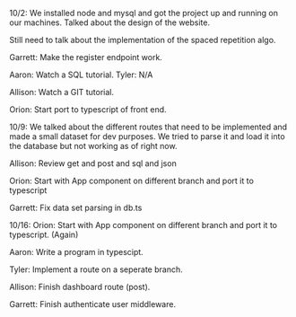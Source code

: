 10/2:
We installed node and mysql and got the project up and running on our machines.
Talked about the design of the website.

Still need to talk about the implementation of the spaced repetition algo.

Garrett:
Make the register endpoint work.

Aaron:
Watch a SQL tutorial.
Tyler:
N/A

Allison:
Watch a GIT tutorial.

Orion:
Start port to typescript of front end.


10/9:
We talked about the different routes that need to be implemented and made a small dataset for dev purposes.
We tried to parse it and load it into the database but not working as of right now.

Allison:
Review get and post and sql and json

Orion:
Start with App component on different branch and port it to typescript

Garrett:
Fix data set parsing in db.ts

10/16:
Orion:
Start with App component on different branch and port it to typescript. (Again)

Aaron:
Write a program in typescipt.

Tyler:
Implement a route on a seperate branch.

Allison:
Finish dashboard route (post).

Garrett:
Finish authenticate user middleware.